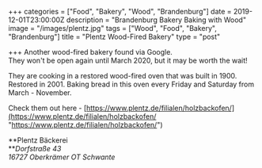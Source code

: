 +++
categories = ["Food", "Bakery", "Wood", "Brandenburg"]
date = 2019-12-01T23:00:00Z
description = "Brandenburg Bakery Baking with Wood"
image = "/images/plentz.jpg"
tags = ["Wood", "Food", "Bakery", "Brandenburg"]
title = "Plentz Wood-Fired Bakery"
type = "post"

+++
Another wood-fired bakery found via Google.  
They won't be open again until March 2020, but it may be worth the wait!  
  
They are cooking in a restored wood-fired oven that was built in 1900. Restored in 2001. Baking bread in this oven every Friday and Saturday from March - November.  
  
Check them out here - [https://www.plentz.de/filialen/holzbackofen/](https://www.plentz.de/filialen/holzbackofen/ "https://www.plentz.de/filialen/holzbackofen/")

**Plentz Bäckerei  
**_Dorfstraße 43  
16727 Oberkrämer OT Schwante_